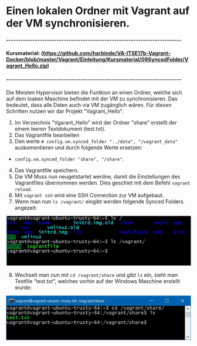 # Einen lokalen Ordner mit Vagrant auf der VM synchronisieren.
#### -------------------------------------------------------------------------
#### Kursmaterial: (https://github.com/harbinde/VA-ITSE17b-Vagrant-Docker/blob/master/Vagrant/Einleitung/Kursmaterial/09SyncedFolder/Vagrant_Hello.zip)
#### -------------------------------------------------------------------------

Die Meisten Hypervisor bieten die Funtkion an einen Ordner, welche sich auf dem loaken Maschine befindet mit der VM zu synchronisieren.
Das bedeutet, dass alle Daten auch via VM zugänglich wären. Für diesen Schritten nutzen wir dar Projekt "Vagrant_Hello".

1) Im Verzeichnis "Vgarant_Hello" wird der Ordner "share" erstellt der einem leeren Textdokument (test.txt).
2) Das Vagrantfile bearbeiten
3) Den werte `# config.vm.synced_folder "../data", "/vagrant_data"` auskomentieren und durch folgende Werte ersetzen:
- `config.vm.synced_folder "share", "/share"`.
4) Das Vagrantfile speichern.
5) Die VM Muss nun neugetstartet werdne, damit die Einstellungen des Vagrantfiles übernommen werden. Dies geschiet mit dem Befehl `vagrant reload`.
6) Mit `vagrant ssh` wird eine SSH Connection zur VM aufgebaut.
7) Wenn man nun `ls /vagrant/` eingibt werden folgende Synced Folders angezeit:

![alt text](https://github.com/harbinde/VA-ITSE17b-Vagrant-Docker/blob/master/Vagrant/Einleitung/IMG/vagrant_synced_share.JPG)

8) Wechselt man nun mit `cd /vagrant/share` und gibt `ls` ein, sieht man Testfile "test.txt", welches vorhin auf der Windows Maschine erstellt wurde: 

![alt text](https://github.com/harbinde/VA-ITSE17b-Vagrant-Docker/blob/master/Vagrant/Einleitung/IMG/vagrant_synced_share_textfile.JPG)
